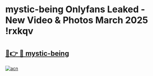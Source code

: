 # mystic-being Onlyfans Leaked - New Video & Photos March 2025 !rxkqv

# <h2><a href="https://b34tzd.iuczelnia.edu.pl?title=mystic-being&ref=rxkqv">🔗👉 🔴 mystic-being</a></h2>

[![acn](https://github.com/user-attachments/assets/0f9c940e-d8b0-45ae-aac7-cd30a18b3e1c)](https://b34tzd.iuczelnia.edu.pl?title=mystic-being&ref=rxkqv)

